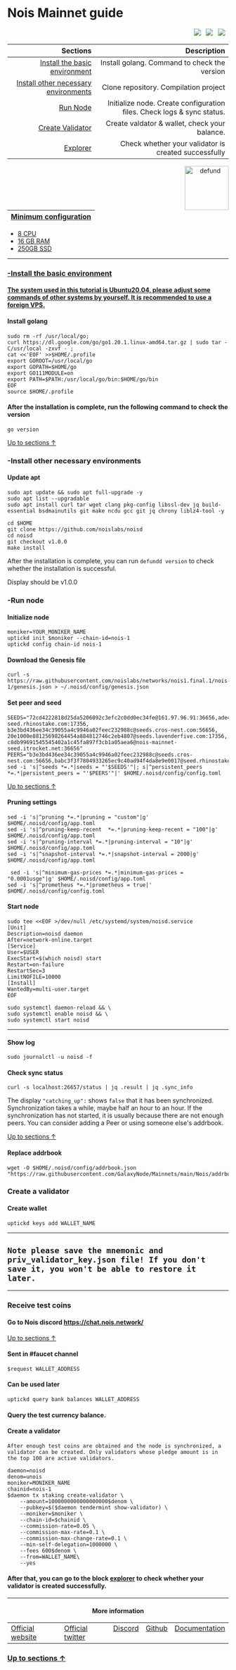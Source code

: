 <a id="anchor"></a>
# Nois Mainnet guide



<p align="right">
  <a href="https://chat.nois.network/"><img src="https://img.shields.io/badge/Discord-7289DA?style=for-the-badge&logo=discord&logoColor=white" /></a> &nbsp;
  <a href="https://twitter.com/NoisRNG"><img src="https://img.shields.io/badge/Twitter-1DA1F2?style=for-the-badge&logo=twitter&logoColor=white" /></a> &nbsp;
  <a href="https://docs.nois.network/"><img src="https://img.shields.io/badge/Medium-12100E?style=for-the-badge&logo=medium&logoColor=white" /></a> &nbsp;
</p>

|Sections|Description|
|-----------------------:|------------------------------------------:|
| [Install the basic environment](#go) | Install golang. Command to check the version|
| [Install other necessary environments](#necessary) | Clone repository. Compilation project |
| [Run Node](#run) |  Initialize node. Create configuration files. Check logs & sync status. |
| [Create Validator](#validator) |  Create valdator & wallet, check your balance. |
| <a href="https://explorer.mcbnode.online/nois-mainnet" target="_explorer">Explorer</a> |  Check whether your validator is created successfully |


 <p align="center"><a href="https://docs.nois.network/"><img align="right"width="100px"alt="defund" src="https://i.ibb.co/pzmbJ6y/nm-I7-Yi-Mb-400x400.jpg"></p</a>

| Minimum configuration                                                                                |
|------------------------------------------------------------------------------------------------------|
- 8 CPU                                                                                                
- 16 GB RAM
- 250GB SSD                                                                                            

--- 
### -Install the basic environment
#### The system used in this tutorial is Ubuntu20.04, please adjust some commands of other systems by yourself. It is recommended to use a foreign VPS.
<a id="go"></a>
#### Install golang
```
sudo rm -rf /usr/local/go;
curl https://dl.google.com/go/go1.20.1.linux-amd64.tar.gz | sudo tar -C/usr/local -zxvf - ;
cat <<'EOF' >>$HOME/.profile
export GOROOT=/usr/local/go
export GOPATH=$HOME/go
export GO111MODULE=on
export PATH=$PATH:/usr/local/go/bin:$HOME/go/bin
EOF
source $HOME/.profile
```
#### After the installation is complete, run the following command to check the version

```
go version
```
<a id="necessary"></a>
[Up to sections ↑](#anchor)
### -Install other necessary environments

#### Update apt
```
sudo apt update && sudo apt full-upgrade -y
sudo apt list --upgradable
sudo apt install curl tar wget clang pkg-config libssl-dev jq build-essential bsdmainutils git make ncdu gcc git jq chrony liblz4-tool -y
```

```
cd $HOME
git clone https://github.com/noislabs/noisd
cd noisd
git checkout v1.0.0
make install
```
After the installation is complete, you can run `defundd version` to check whether the installation is successful.

Display should be v1.0.0
<a id="run"></a>
### -Run node

#### Initialize node

```
moniker=YOUR_MONIKER_NAME
uptickd init $moniker --chain-id=nois-1
uptickd config chain-id nois-1
```

#### Download the Genesis file

```
curl -s https://raw.githubusercontent.com/noislabs/networks/nois1.final.1/nois-1/genesis.json > ~/.noisd/config/genesis.json
```

#### Set peer and seed

```
SEEDS="72cd4222818d25da5206092c3efc2c0dd0ec34fe@161.97.96.91:36656,ade4d8bc8cbe014af6ebdf3cb7b1e9ad36f412c0@seeds.polkachu.com:17356,babc3f3f7804933265ec9c40ad94f4da8e9e0017@testnet-seed.rhinostake.com:17356, b3e3bd436ee34c39055a4c9946a02feec232988c@seeds.cros-nest.com:56656, 20e1000e88125698264454a884812746c2eb4807@seeds.lavenderfive.com:17356, c8db99691545545402a1c45fa897f3cb1a05aea6@nois-mainnet-seed.itrocket.net:36656"
PEERS="b3e3bd436ee34c39055a4c9946a02feec232988c@seeds.cros-nest.com:56656,babc3f3f7804933265ec9c40ad94f4da8e9e0017@seed.rhinostake.com:17356,ade4d8bc8cbe014af6ebdf3cb7b1e9ad36f412c0@seeds.polkachu.com:17356,72cd4222818d25da5206092c3efc2c0dd0ec34fe@161.97.96.91:36656,20e1000e88125698264454a884812746c2eb4807@seeds.lavenderfive.com:17356"
sed -i 's|^seeds *=.*|seeds = "'$SEEDS'"|; s|^persistent_peers *=.*|persistent_peers = "'$PEERS'"|' $HOME/.noisd/config/config.toml
```
[Up to sections ↑](#anchor)

#### Pruning settings
```
sed -i 's|^pruning *=.*|pruning = "custom"|g' $HOME/.noisd/config/app.toml
sed -i 's|^pruning-keep-recent  *=.*|pruning-keep-recent = "100"|g' $HOME/.noisd/config/app.toml
sed -i 's|^pruning-interval *=.*|pruning-interval = "10"|g' $HOME/.noisd/config/app.toml
sed -i 's|^snapshot-interval *=.*|snapshot-interval = 2000|g' $HOME/.noisd/config/app.toml
  
 sed -i 's|^minimum-gas-prices *=.*|minimum-gas-prices = "0.0001usge"|g' $HOME/.noisd/config/app.toml
sed -i 's|^prometheus *=.*|prometheus = true|' $HOME/.noisd/config/config.toml
```
#### Start node 
```
sudo tee <<EOF >/dev/null /etc/systemd/system/noisd.service
[Unit]
Description=noisd daemon
After=network-online.target
[Service]
User=$USER
ExecStart=$(which noisd) start
Restart=on-failure
RestartSec=3
LimitNOFILE=10000
[Install]
WantedBy=multi-user.target
EOF
```
```
sudo systemctl daemon-reload && \
sudo systemctl enable noisd && \
sudo systemctl start noisd 
```
___

#### Show log
```
sudo journalctl -u noisd -f
```
#### Check sync status
```
curl -s localhost:26657/status | jq .result | jq .sync_info
```
The display `"catching_up":` shows `false` that it has been synchronized. Synchronization takes a while, maybe half an hour to an hour. If the synchronization has not started, it is usually because there are not enough peers. You can consider adding a Peer or using someone else's addrbook.

[Up to sections ↑](#anchor)
#### Replace addrbook
```
wget -O $HOME/.noisd/config/addrbook.json "https://raw.githubusercontent.com/GalaxyNode/Mainnets/main/Nois/addrbook.json"
```
<a id="validator"></a>
### Create a validator
#### Create wallet
```
uptickd keys add WALLET_NAME
```
----
## `Note please save the mnemonic and priv_validator_key.json file! If you don't save it, you won't be able to restore it later.`
----
### Receive test coins
#### Go to Nois discord https://chat.nois.network/
[Up to sections ↑](#anchor)
#### Sent in #faucet channel
```
$request WALLET_ADDRESS
```
#### Can be used later
```
uptickd query bank balances WALLET_ADDRESS
```
#### Query the test currency balance.
#### Create a validator
`After enough test coins are obtained and the node is synchronized, a validator can be created. Only validators whose pledge amount is in the top 100 are active validators.`
```
daemon=noisd
denom=unois
moniker=MONIKER_NAME
chainid=nois-1
$daemon tx staking create-validator \
    --amount=1000000000000000000$denom \
    --pubkey=$($daemon tendermint show-validator) \
    --moniker=$moniker \
    --chain-id=$chainid \
    --commission-rate=0.05 \
    --commission-max-rate=0.1 \
    --commission-max-change-rate=0.1 \
    --min-self-delegation=1000000 \
    --fees 600$denom \
    --from=WALLET_NAME\
    --yes
```

#### After that, you can go to the block [explorer](https://explorer.mcbnode.online/nois-mainnet) to check whether your validator is created successfully.
----

  <h4 align="center"> More information </h4>
  
<table width="400px" align="center">
    <tbody>
        <tr valign="top">
          <td>
            <a href="https://nois.network/" target="site">Official website</a> </td>
          <td><a href="https://twitter.com/NoisRNG" target="twitt">Official twitter</a> </td> 
          <td><a href="https://chat.nois.network/" target="discord">Discord</a></td> 
          <td><a href="https://github.com/noislabs" target="git">Github</a> </td>
          <td><a href="https://docs.nois.network/" target="doc">Documentation</a></td>   </tr>
    </tbody>
</table> 


### [Up to sections ↑](#anchor)



